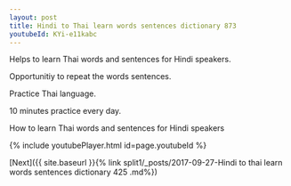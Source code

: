 ```yaml
---
layout: post
title: Hindi to Thai learn words sentences dictionary 873 
youtubeId: KYi-e11kabc
---
```

 
 
Helps to learn Thai words and sentences for Hindi speakers.

Opportunitiy to repeat the words sentences. 

Practice Thai language. 
 
10 minutes practice every day. 
 
How to learn Thai words and sentences for Hindi speakers 
 
{% include youtubePlayer.html id=page.youtubeId %}
 
 
[Next]({{ site.baseurl }}{% link  split1/_posts/2017-09-27-Hindi to thai learn words sentences dictionary 425 .md%})
 
